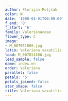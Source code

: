 ```yaml
---
author: Florijan Poljšak
color: W
date: '1900-01-01T00:00:00'
f_end: '8'
f_start: '6'
family: Valerianaceae
flower_type: C
image:
- M_007051806.jpg
latin: Valeriana saxatilis
lead: M_007051806.jpg
lead_sample: false
name: index.en
order: Valeriana
parallel: false
petals: '5'
petals_joined: false
star_shape: false
title: Valeriana saxatilis
---
```

